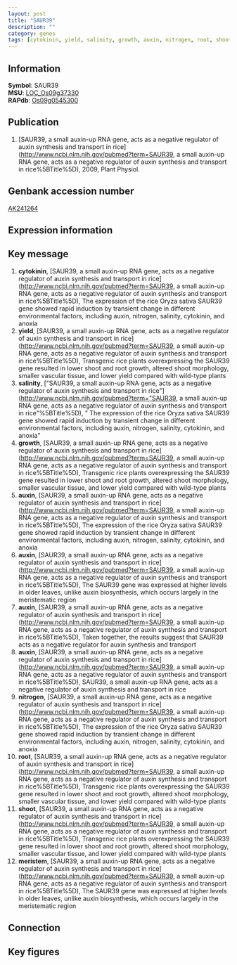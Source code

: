 ```yaml
---
layout: post
title: "SAUR39"
description: ""
category: genes
tags: [cytokinin, yield, salinity, growth, auxin, nitrogen, root, shoot, meristem, Gene]
---
```


## Information
__Symbol__: SAUR39  
__MSU__: [LOC_Os09g37330](http://rice.plantbiology.msu.edu/cgi-bin/ORF_infopage.cgi?orf=LOC_Os09g37330)  
__RAPdb__: [Os09g0545300](http://rapdb.dna.affrc.go.jp/viewer/gbrowse_details/irgsp1?name=Os09g0545300)  

## Publication
1. [SAUR39, a small auxin-up RNA gene, acts as a negative regulator of auxin synthesis and transport in rice](http://www.ncbi.nlm.nih.gov/pubmed?term=SAUR39, a small auxin-up RNA gene, acts as a negative regulator of auxin synthesis and transport in rice%5BTitle%5D), 2009, Plant Physiol.

## Genbank accession number
[AK241264](http://www.ncbi.nlm.nih.gov/nuccore/AK241264)  

## Expression information

## Key message
1. __cytokinin__, [SAUR39, a small auxin-up RNA gene, acts as a negative regulator of auxin synthesis and transport in rice](http://www.ncbi.nlm.nih.gov/pubmed?term=SAUR39, a small auxin-up RNA gene, acts as a negative regulator of auxin synthesis and transport in rice%5BTitle%5D),  The expression of the rice Oryza sativa SAUR39 gene showed rapid induction by transient change in different environmental factors, including auxin, nitrogen, salinity, cytokinin, and anoxia
2. __yield__, [SAUR39, a small auxin-up RNA gene, acts as a negative regulator of auxin synthesis and transport in rice](http://www.ncbi.nlm.nih.gov/pubmed?term=SAUR39, a small auxin-up RNA gene, acts as a negative regulator of auxin synthesis and transport in rice%5BTitle%5D),  Transgenic rice plants overexpressing the SAUR39 gene resulted in lower shoot and root growth, altered shoot morphology, smaller vascular tissue, and lower yield compared with wild-type plants
3. __salinity__, ["SAUR39, a small auxin-up RNA gene, acts as a negative regulator of auxin synthesis and transport in rice"](http://www.ncbi.nlm.nih.gov/pubmed?term="SAUR39, a small auxin-up RNA gene, acts as a negative regulator of auxin synthesis and transport in rice"%5BTitle%5D), " The expression of the rice Oryza sativa SAUR39 gene showed rapid induction by transient change in different environmental factors, including auxin, nitrogen, salinity, cytokinin, and anoxia"
4. __growth__, [SAUR39, a small auxin-up RNA gene, acts as a negative regulator of auxin synthesis and transport in rice](http://www.ncbi.nlm.nih.gov/pubmed?term=SAUR39, a small auxin-up RNA gene, acts as a negative regulator of auxin synthesis and transport in rice%5BTitle%5D),  Transgenic rice plants overexpressing the SAUR39 gene resulted in lower shoot and root growth, altered shoot morphology, smaller vascular tissue, and lower yield compared with wild-type plants
5. __auxin__, [SAUR39, a small auxin-up RNA gene, acts as a negative regulator of auxin synthesis and transport in rice](http://www.ncbi.nlm.nih.gov/pubmed?term=SAUR39, a small auxin-up RNA gene, acts as a negative regulator of auxin synthesis and transport in rice%5BTitle%5D),  The expression of the rice Oryza sativa SAUR39 gene showed rapid induction by transient change in different environmental factors, including auxin, nitrogen, salinity, cytokinin, and anoxia
6. __auxin__, [SAUR39, a small auxin-up RNA gene, acts as a negative regulator of auxin synthesis and transport in rice](http://www.ncbi.nlm.nih.gov/pubmed?term=SAUR39, a small auxin-up RNA gene, acts as a negative regulator of auxin synthesis and transport in rice%5BTitle%5D),  The SAUR39 gene was expressed at higher levels in older leaves, unlike auxin biosynthesis, which occurs largely in the meristematic region
7. __auxin__, [SAUR39, a small auxin-up RNA gene, acts as a negative regulator of auxin synthesis and transport in rice](http://www.ncbi.nlm.nih.gov/pubmed?term=SAUR39, a small auxin-up RNA gene, acts as a negative regulator of auxin synthesis and transport in rice%5BTitle%5D),  Taken together, the results suggest that SAUR39 acts as a negative regulator for auxin synthesis and transport
8. __auxin__, [SAUR39, a small auxin-up RNA gene, acts as a negative regulator of auxin synthesis and transport in rice](http://www.ncbi.nlm.nih.gov/pubmed?term=SAUR39, a small auxin-up RNA gene, acts as a negative regulator of auxin synthesis and transport in rice%5BTitle%5D), SAUR39, a small auxin-up RNA gene, acts as a negative regulator of auxin synthesis and transport in rice
9. __nitrogen__, [SAUR39, a small auxin-up RNA gene, acts as a negative regulator of auxin synthesis and transport in rice](http://www.ncbi.nlm.nih.gov/pubmed?term=SAUR39, a small auxin-up RNA gene, acts as a negative regulator of auxin synthesis and transport in rice%5BTitle%5D),  The expression of the rice Oryza sativa SAUR39 gene showed rapid induction by transient change in different environmental factors, including auxin, nitrogen, salinity, cytokinin, and anoxia
10. __root__, [SAUR39, a small auxin-up RNA gene, acts as a negative regulator of auxin synthesis and transport in rice](http://www.ncbi.nlm.nih.gov/pubmed?term=SAUR39, a small auxin-up RNA gene, acts as a negative regulator of auxin synthesis and transport in rice%5BTitle%5D),  Transgenic rice plants overexpressing the SAUR39 gene resulted in lower shoot and root growth, altered shoot morphology, smaller vascular tissue, and lower yield compared with wild-type plants
11. __shoot__, [SAUR39, a small auxin-up RNA gene, acts as a negative regulator of auxin synthesis and transport in rice](http://www.ncbi.nlm.nih.gov/pubmed?term=SAUR39, a small auxin-up RNA gene, acts as a negative regulator of auxin synthesis and transport in rice%5BTitle%5D),  Transgenic rice plants overexpressing the SAUR39 gene resulted in lower shoot and root growth, altered shoot morphology, smaller vascular tissue, and lower yield compared with wild-type plants
12. __meristem__, [SAUR39, a small auxin-up RNA gene, acts as a negative regulator of auxin synthesis and transport in rice](http://www.ncbi.nlm.nih.gov/pubmed?term=SAUR39, a small auxin-up RNA gene, acts as a negative regulator of auxin synthesis and transport in rice%5BTitle%5D),  The SAUR39 gene was expressed at higher levels in older leaves, unlike auxin biosynthesis, which occurs largely in the meristematic region

## Connection

## Key figures



